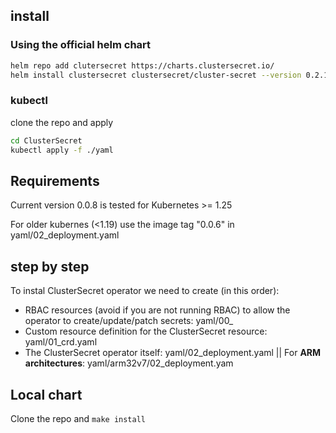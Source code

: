 ## install

### Using the official helm chart

```bash
helm repo add clutersecret https://charts.clustersecret.io/
helm install clustersecret clustersecret/cluster-secret --version 0.2.1 -n clustersecret --create-namespace
```



### kubectl

clone the repo and apply

```bash
cd ClusterSecret
kubectl apply -f ./yaml
```


## Requirements

Current version 0.0.8 is tested for Kubernetes >= 1.25

For older kubernes (<1.19) use the image tag "0.0.6" in  yaml/02_deployment.yaml



## step by step

To instal ClusterSecret operator we need to create (in this order):

 - RBAC resources (avoid if you are not running RBAC) to allow the operator to create/update/patch secrets: yaml/00_
 - Custom resource definition for the ClusterSecret resource: yaml/01_crd.yaml
 - The ClusterSecret operator itself: yaml/02_deployment.yaml || For **ARM architectures**: yaml/arm32v7/02_deployment.yam


## Local chart

Clone the repo and `make install`
